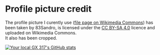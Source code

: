 # Profile picture credit
The profile picture I curently use ([file page on Wikimedia Commons](https://commons.wikimedia.org/wiki/File:Heuliez317toulon.jpg)) has been taken by 83Sandro, is licensed under the [CC BY-SA 4.0](https://creativecommons.org/licenses/by-sa/4.0) licence and uploaded on Wikimedia Commons.  
It also has been cropped.

[![Your local GX 317's GitHub stats](https://github-readme-stats.vercel.app/api?username=ben20471)](https://github.com/anuraghazra/github-readme-stats)
